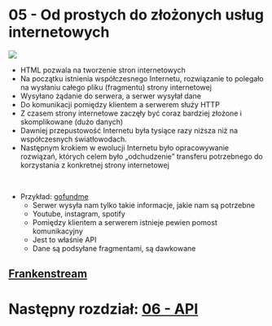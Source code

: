 # 05 - Od prostych do złożonych usług internetowych

<a href="https://en.wikipedia.org/wiki/Client%E2%80%93server_model">
    <img src="https://upload.wikimedia.org/wikipedia/commons/c/c9/Client-server-model.svg">
</a>

* HTML pozwala na tworzenie stron internetowych
* Na początku istnienia współczesnego Internetu, rozwiązanie to polegało na wysłaniu całego pliku (fragmentu) strony
  internetowej
* Wysyłano żądanie do serwera, a serwer wysyłał dane
* Do komunikacji pomiędzy klientem a serwerem służy HTTP
* Z czasem strony internetowe zaczęły być coraz bardziej złożone i skomplikowane (dużo danych)
* Dawniej przepustowość Internetu była tysiące razy niższa niż na współczesnych światłowodach.
* Następnym krokiem w ewolucji Internetu było opracowywanie rozwiązań, których celem było „odchudzenie” transferu
  potrzebnego do korzystania z konkretnej strony internetowej

<br>

* Przykład: [gofundme](https://www.gofundme.com/f/neseblod-records-fire-fund?modal=donations&tab=all)
    * Serwer wysyła nam tylko takie informacje, jakie nam są potrzebne
    * Youtube, instagram, spotify
    * Pomiędzy klientem a serwerem istnieje pewien pomost komunikacyjny
    * Jest to właśnie API
    * Dane są podsyłane fragmentami, są dawkowane

## [Frankenstream](https://kadote870.github.io/my_little_test_helpers/content/movie/frankenstream.html)

# Następny rozdział: [06 - API](06-api.md)